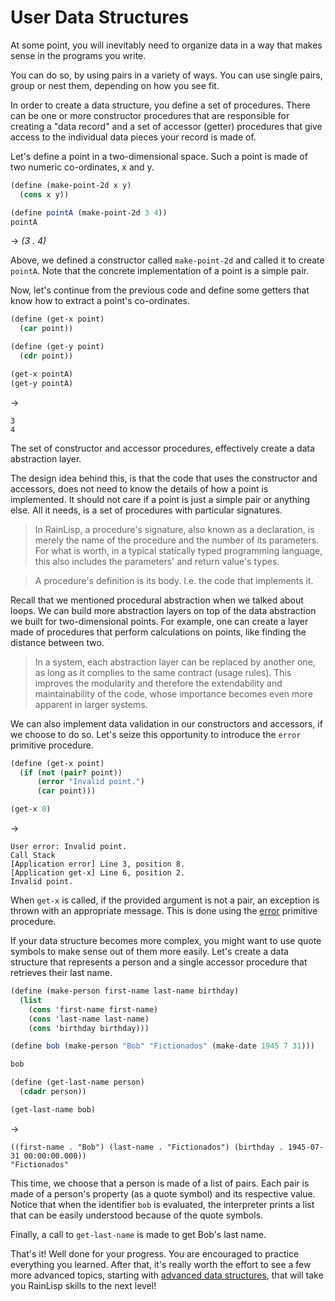 ﻿# User Data Structures
At some point, you will inevitably need to organize data in a way that makes sense
in the programs you write.

You can do so, by using pairs in a variety of ways. You can use single pairs, group
or nest them, depending on how you see fit.

In order to create a data structure, you define a set of procedures.
There can be one or more constructor procedures that are responsible for creating a "data record"
and a set of accessor (getter) procedures that give access to the individual data pieces your
record is made of.

Let's define a point in a two-dimensional space. Such a point is made of two numeric co-ordinates,
x and y.

```scheme
(define (make-point-2d x y)
  (cons x y))

(define pointA (make-point-2d 3 4))
pointA
```
-> *(3 . 4)*

Above, we defined a constructor called `make-point-2d` and called it to create `pointA`.
Note that the concrete implementation of a point is a simple pair.

Now, let's continue from the previous code and define some getters that know how to extract
a point's co-ordinates.

```scheme
(define (get-x point)
  (car point))

(define (get-y point)
  (cdr point))

(get-x pointA)
(get-y pointA)
```
->
```
3
4
```

The set of constructor and accessor procedures, effectively create a data abstraction layer. 

The design idea behind this, is that the code that uses the constructor and accessors, does not
need to know the details of how a point is implemented. It should not care if a point is just a
simple pair or anything else. All it needs, is a set of procedures with particular signatures.

> In RainLisp, a procedure's signature, also known as a declaration, is merely the name of the procedure
and the number of its parameters. For what is worth, in a typical statically typed programming language,
this also includes the parameters' and return value's types.

> A procedure's definition is its body. I.e. the code that implements it.

Recall that we mentioned procedural abstraction when we talked about loops. We can build more
abstraction layers on top of the data abstraction we built for two-dimensional points. For example, one can
create a layer made of procedures that perform calculations on points, like finding the distance between two.

> In a system, each abstraction layer can be replaced by another one, as long as it complies to the same contract (usage rules).
This improves the modularity and therefore the extendability and maintainability of the code, whose importance
becomes even more apparent in larger systems.

We can also implement data validation in our constructors and accessors, if we choose to do so.
Let's seize this opportunity to introduce the `error` primitive procedure.

```scheme
(define (get-x point)
  (if (not (pair? point))
      (error "Invalid point.")
      (car point)))

(get-x 0)
```
->
```
User error: Invalid point.
Call Stack
[Application error] Line 3, position 8.
[Application get-x] Line 6, position 2.
Invalid point.
```

When `get-x` is called, if the provided argument is not a pair, an exception is thrown with an appropriate message.
This is done using the [error](../primitives/error.md) primitive procedure.

If your data structure becomes more complex, you might want to use quote symbols to make sense out of them
more easily. Let's create a data structure that represents a person and a single accessor procedure that
retrieves their last name.

```scheme
(define (make-person first-name last-name birthday)
  (list
    (cons 'first-name first-name)
    (cons 'last-name last-name)
    (cons 'birthday birthday)))

(define bob (make-person "Bob" "Fictionados" (make-date 1945 7 31)))

bob

(define (get-last-name person)
  (cdadr person))

(get-last-name bob)
```
->
```
((first-name . "Bob") (last-name . "Fictionados") (birthday . 1945-07-31 00:00:00.000))
"Fictionados"
```

This time, we choose that a person is made of a list of pairs. Each pair is made of a person's
property (as a quote symbol) and its respective value. Notice that when the identifier `bob` is
evaluated, the interpreter prints a list that can be easily understood because of the quote symbols.

Finally, a call to `get-last-name` is made to get Bob's last name.

That's it! Well done for your progress. You are encouraged to practice everything you learned.
After that, it's really worth the effort to see a few more advanced topics, starting with [advanced data structures](advanced-data-structures.md),
that will take you RainLisp skills to the next level!
